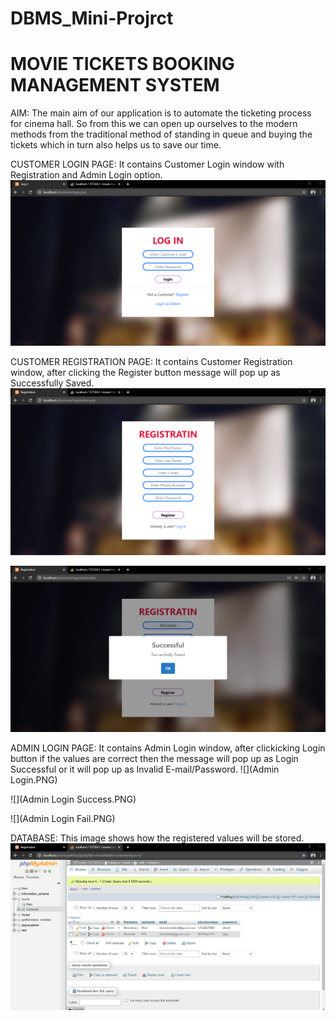 # DBMS_Mini-Projrct 
# MOVIE TICKETS BOOKING MANAGEMENT SYSTEM
AIM:
  The main aim of our application is to automate the ticketing process for cinema hall. So from this we can open up ourselves to the modern methods from the traditional method of standing in queue and buying the tickets which in turn also helps us to save our time. 
  
CUSTOMER LOGIN PAGE: It contains Customer Login window with Registration and Admin Login option.
![](Login.PNG)

CUSTOMER REGISTRATION PAGE: It contains Customer Registration window, after clicking the Register button message will pop up as Successfully Saved.
![](Registration.PNG)

![](Registration(Output).PNG)

ADMIN LOGIN PAGE: It contains Admin Login window, after clickicking Login button if the values are correct then the message will pop up as Login Successful or it will pop up as Invalid E-mail/Password.
![](Admin Login.PNG)

![](Admin Login Success.PNG)

![](Admin Login Fail.PNG)

DATABASE: This image shows how the registered values will be  stored.
![](DB.PNG)
